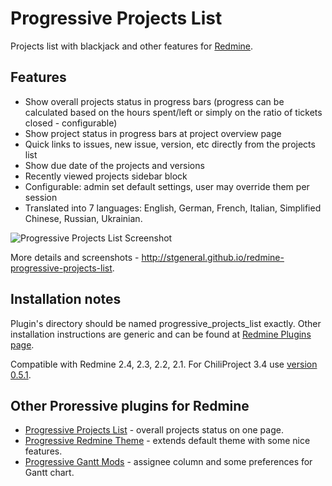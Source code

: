 Progressive Projects List
=========================

Projects list with blackjack and other features for [Redmine](http://www.redmine.org/).

Features
--------

- Show overall projects status in progress bars (progress can be calculated based on the hours spent/left or simply on the ratio of tickets closed - configurable)
- Show project status in progress bars at project overview page
- Quick links to issues, new issue, version, etc directly from the projects list
- Show due date of the projects and versions
- Recently viewed projects sidebar block
- Configurable: admin set default settings, user may override them per session
- Translated into 7 languages: English, German, French, Italian, Simplified Chinese, Russian, Ukrainian.

![Progressive Projects List Screenshot](http://stgeneral.github.io/redmine-progressive-projects-list/images/screenshots/v020/progressive-projects-list-v020-progress.png)

More details and screenshots - http://stgeneral.github.io/redmine-progressive-projects-list.

Installation notes
------------------

Plugin's directory should be named progressive_projects_list exactly.
Other installation instructions are generic and can be found at [Redmine Plugins page](http://www.redmine.org/projects/redmine/wiki/Plugins).

Compatible with Redmine 2.4, 2.3, 2.2, 2.1.
For ChiliProject 3.4 use [version 0.5.1](https://github.com/stgeneral/redmine-progressive-projects-list/releases/tag/v0.5.1).

Other Proressive plugins for Redmine
------------------------------------

* [Progressive Projects List](http://stgeneral.github.io/redmine-progressive-projects-list/) - overall projects status on one page.
* [Progressive Redmine Theme](http://stgeneral.github.io/redmine-progressive-theme/) - extends default theme with some nice features.
* [Progressive Gantt Mods](http://stgeneral.github.io/redmine-progressive-gantt-mods/) - assignee column and some preferences for Gantt chart.
